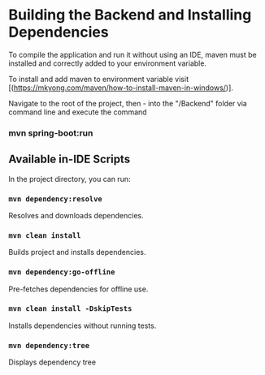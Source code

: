 # Building the Backend and Installing Dependencies

To compile the application and run it without using an IDE, maven must be installed and correctly added to your environment variable.

To install and add maven to environment variable visit [(https://mkyong.com/maven/how-to-install-maven-in-windows/)].

Navigate to the root of the project, then - into the "/Backend" folder via command line and execute the command

### mvn spring-boot:run

## Available in-IDE Scripts

In the project directory, you can run:

### `mvn dependency:resolve`

Resolves and downloads dependencies.

### `mvn clean install`

Builds project and installs dependencies.

### `mvn dependency:go-offline`

Pre-fetches dependencies for offline use.

### `mvn clean install -DskipTests`

Installs dependencies without running tests.

### `mvn dependency:tree`

Displays dependency tree
